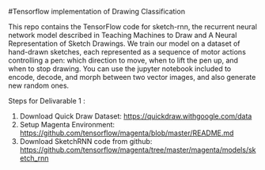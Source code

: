 #Tensorflow implementation of Drawing Classification

This repo contains the TensorFlow code for sketch-rnn, the recurrent neural network model described in Teaching Machines to Draw and A Neural Representation of Sketch Drawings. We train our model on a dataset of hand-drawn sketches, each represented as a sequence of motor actions controlling a pen: which direction to move, when to lift the pen up, and when to stop drawing. You can use the jupyter notebook included to encode, decode, and morph between two vector images, and also generate new random ones.

Steps for Delivarable 1 :

1. Download Quick Draw Dataset: https://quickdraw.withgoogle.com/data
2. Setup Magenta Environment: https://github.com/tensorflow/magenta/blob/master/README.md
3. Download SketchRNN code from github: https://github.com/tensorflow/magenta/tree/master/magenta/models/sketch_rnn


